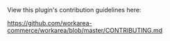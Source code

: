 View this plugin's contribution guidelines here:

<https://github.com/workarea-commerce/workarea/blob/master/CONTRIBUTING.md>
